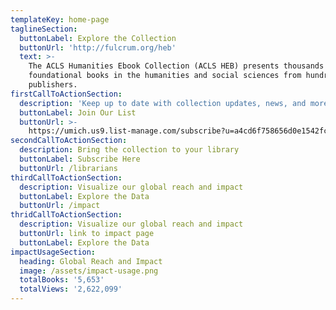 ```yaml
---
templateKey: home-page
taglineSection:
  buttonLabel: Explore the Collection
  buttonUrl: 'http://fulcrum.org/heb'
  text: >-
    The ACLS Humanities Ebook Collection (ACLS HEB) presents thousands of
    foundational books in the humanities and social sciences from hundreds of
    publishers.
firstCallToActionSection:
  description: 'Keep up to date with collection updates, news, and more'
  buttonLabel: Join Our List
  buttonUrl: >-
    https://umich.us9.list-manage.com/subscribe?u=a4cd6f758656d0e1542fcb495&id=d47a9ddff3
secondCallToActionSection:
  description: Bring the collection to your library
  buttonLabel: Subscribe Here
  buttonUrl: /librarians
thirdCallToActionSection:
  description: Visualize our global reach and impact
  buttonLabel: Explore the Data
  buttonUrl: /impact
thridCallToActionSection:
  description: Visualize our global reach and impact
  buttonUrl: link to impact page
  buttonLabel: Explore the Data
impactUsageSection:
  heading: Global Reach and Impact
  image: /assets/impact-usage.png
  totalBooks: '5,653'
  totalViews: '2,622,099'
---
```

